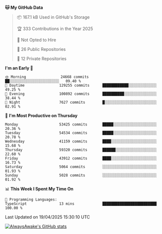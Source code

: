 <!--START_SECTION:waka-->
**🐱 My GitHub Data** 

> 📦 167.1 kB Used in GitHub's Storage 
 > 
> 🏆 333 Contributions in the Year 2025
 > 
> 🚫 Not Opted to Hire
 > 
> 📜 26 Public Repositories 
 > 
> 🔑 12 Private Repositories 
 > 
**I'm an Early 🐤** 

```text
🌞 Morning                24668 commits       ██░░░░░░░░░░░░░░░░░░░░░░░   09.40 % 
🌆 Daytime                129255 commits      ████████████░░░░░░░░░░░░░   49.25 % 
🌃 Evening                100892 commits      ██████████░░░░░░░░░░░░░░░   38.44 % 
🌙 Night                  7627 commits        █░░░░░░░░░░░░░░░░░░░░░░░░   02.91 % 
```
📅 **I'm Most Productive on Thursday** 

```text
Monday                   53425 commits       █████░░░░░░░░░░░░░░░░░░░░   20.36 % 
Tuesday                  54534 commits       █████░░░░░░░░░░░░░░░░░░░░   20.78 % 
Wednesday                41159 commits       ████░░░░░░░░░░░░░░░░░░░░░   15.68 % 
Thursday                 59320 commits       ██████░░░░░░░░░░░░░░░░░░░   22.60 % 
Friday                   43912 commits       ████░░░░░░░░░░░░░░░░░░░░░   16.73 % 
Saturday                 5064 commits        ░░░░░░░░░░░░░░░░░░░░░░░░░   01.93 % 
Sunday                   5028 commits        ░░░░░░░░░░░░░░░░░░░░░░░░░   01.92 % 
```


📊 **This Week I Spent My Time On** 

```text
💬 Programming Languages: 
TypeScript               13 mins             █████████████████████████   100.00 % 
```


 Last Updated on 19/04/2025 15:30:10 UTC
<!--END_SECTION:waka-->

[![AlwaysAwake's GitHub stats](https://github-readme-stats.vercel.app/api?username=AlwaysAwake&show_icons=true&theme=github_dark&count_private=true)](https://github.com/AlwaysAwake/AlwaysAwake)
